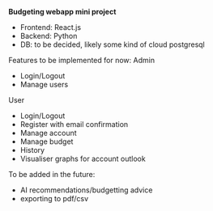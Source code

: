 **Budgeting webapp mini project**

- Frontend: React.js
- Backend: Python
- DB: to be decided, likely some kind of cloud postgresql

Features to be implemented for now:
Admin
- Login/Logout
- Manage users
  
User
- Login/Logout
- Register with email confirmation
- Manage account
- Manage budget
- History
- Visualiser graphs for account outlook

To be added in the future:
- AI recommendations/budgetting advice
- exporting to pdf/csv
